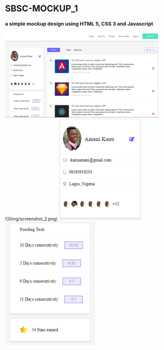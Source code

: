 # SBSC-MOCKUP_1

### a simple mockup design using HTML 5, CSS 3 and Javascript

<div>
<img src="https://github.com/sirsuccess/SBSC-MOCKUP_1/blob/master/img/screenshot_1.png">
</div>
![](img/screenshot_2.png)
<img src="./img/screenshot_2.png">

<img src="img/screenshot_3.png">

